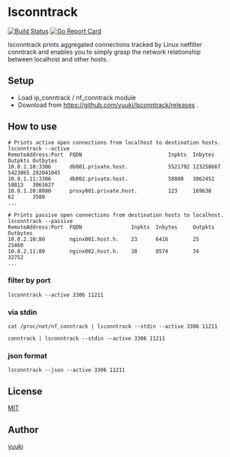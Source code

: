# lsconntrack

[![Build Status](https://travis-ci.org/yuuki/lsconntrack.png?branch=master)][travis]
[![Go Report Card](https://goreportcard.com/badge/github.com/yuuki/lsconntrack)][goreportcard]

[license]: https://github.com/yuuki/lsconntrack/blob/master/LICENSE
[travis]: https://travis-ci.org/yuuki/lsconntrack
[goreportcard]: (https://goreportcard.com/report/github.com/yuuki/lsconntrack)

lsconntrack prints aggregated connections tracked by Linux netfilter conntrack and enables you to simply grasp the network relationship between localhost and other hosts.

## Setup

- Load ip_conntrack / nf_conntrack module
- Download from https://github.com/yuuki/lsconntrack/releases .

## How to use

```shell
# Prints active open connections from localhost to destination hosts.
lsconntrack --active
RemoteAddress:Port 	FQDN 							Inpkts 	Inbytes 	Outpkts Outbytes
10.0.1.10:3306		db001.private.host.				5521792 123258667	5423865 282041045
10.0.1.11:3306		db002.private.host.				58800   3062451	    58813   3061627
10.0.1.20:8080		proxy001.private.host.			123     169638	    62      3580
...
```

```shell
# Prints passive open connections from destination hosts to localhost.
lsconntrack --passive
RemoteAddress:Port 	FQDN 				Inpkts 	Inbytes 	Outpkts Outbytes
10.0.2.10:80		nginx001.host.h.	23	    6416	    25	    25460
10.0.2.11:80		nginx002.host.h.	38	    8574	    34	    32752
...
```

### filter by port

```shell
lsconntrack --active 3306 11211
```

### via stdin

```shell
cat /proc/net/nf_conntrack | lsconntrack --stdin --active 3306 11211
```

```shell
conntrack | lsconntrack --stdin --active 3306 11211
```

### json format

```shell
lsconntrack --json --active 3306 11211
```

## License

[MIT][license]

## Author

[yuuki](https://github.com/y_uuki)

